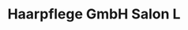 ---
title: "Haarpflege GmbH Salon L"
url: /dessau-rosslau/haarpflege-gmbh-salon-l/
shop: Friseur
---